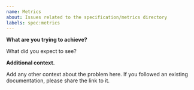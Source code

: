 ```yaml
---
name: Metrics
about: Issues related to the specification/metrics directory
labels: spec:metrics
---
```


**What are you trying to achieve?**

What did you expect to see?

**Additional context.**

Add any other context about the problem here. If you followed an existing documentation, please share the link to it.
